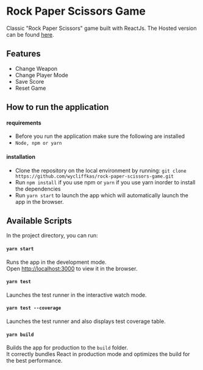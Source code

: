 # Rock Paper Scissors Game

Classic "Rock Paper Scissors" game built with ReactJs.
The Hosted version can be found [here](https://zen-kilby-eb917f.netlify.app/).

## Features

- Change Weapon
- Change Player Mode
- Save Score
- Reset Game

## How to run the application

#### requirements

- Before you run the application make sure the following are installed
- `Node, npm or yarn`

#### installation

- Clone the repository on the local environment by running:
  `git clone https://github.com/wycliffkas/rock-paper-scissors-game.git`
- Run `npm install` if you use npm or `yarn` if you use yarn inorder to install the dependencies
- Run `yarn start` to launch the app which will automatically launch the app in the browser.

## Available Scripts

In the project directory, you can run:

#### `yarn start`

Runs the app in the development mode.<br />
Open [http://localhost:3000](http://localhost:3000) to view it in the browser.

#### `yarn test`

Launches the test runner in the interactive watch mode.

#### `yarn test --coverage`

Launches the test runner and also displays test coverage table.

#### `yarn build`

Builds the app for production to the `build` folder.<br />
It correctly bundles React in production mode and optimizes the build for the best performance.
